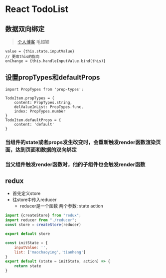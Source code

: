 # React TodoList

## 数据双向绑定

> [个人博客](https://lbwsquare.com) 毛超颖

```
value = {this.state.inputValue}
// 更改this的指向
onChange = {this.handleInputValue.bind(this)}
```

## 设置propTypes和defaultProps
```react
import PropTypes from 'prop-types';

TodoItem.propTypes = {
    content: PropTypes.string,
    delValueInList: PropTypes.func,
    index: PropTypes.number
}
TodoItem.defaultProps = {
    content: 'default'
}
```

### 当组件的state或者props发生改变时，会重新触发render函数渲染页面，达到页面和数据的双向绑定

### 当父组件触发render函数时，他的子组件也会触发render函数

## redux
-   首先定义store
-   往store中传入reducer
    + reducer是一个函数 两个参数: state action
    
```javascript
import {createStore} from "redux";
import reducer from "./reducer";
const store = createStore(reducer)

export default store
```

```javascript
const initState = {
    inputValue: '',
    list: ['maochaoying','tianheng']
}
export default (state = initState, action) => {
    return state
}
```